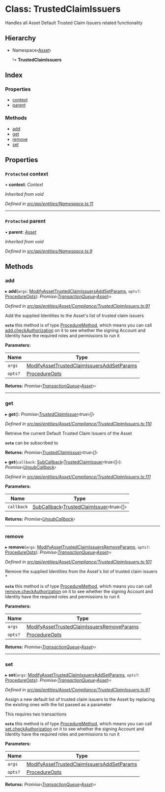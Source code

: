# Class: TrustedClaimIssuers

Handles all Asset Default Trusted Claim Issuers related functionality

## Hierarchy

* Namespace‹[Asset](asset.md)›

  ↳ **TrustedClaimIssuers**

## Index

### Properties

* [context](trustedclaimissuers.md#protected-context)
* [parent](trustedclaimissuers.md#protected-parent)

### Methods

* [add](trustedclaimissuers.md#add)
* [get](trustedclaimissuers.md#get)
* [remove](trustedclaimissuers.md#remove)
* [set](trustedclaimissuers.md#set)

## Properties

### `Protected` context

• **context**: *Context*

*Inherited from void*

*Defined in [src/api/entities/Namespace.ts:11](https://github.com/PolymathNetwork/polymesh-sdk/blob/31a16a34/src/api/entities/Namespace.ts#L11)*

___

### `Protected` parent

• **parent**: *[Asset](asset.md)*

*Inherited from void*

*Defined in [src/api/entities/Namespace.ts:9](https://github.com/PolymathNetwork/polymesh-sdk/blob/31a16a34/src/api/entities/Namespace.ts#L9)*

## Methods

###  add

▸ **add**(`args`: [ModifyAssetTrustedClaimIssuersAddSetParams](../interfaces/modifyassettrustedclaimissuersaddsetparams.md), `opts?`: [ProcedureOpts](../interfaces/procedureopts.md)): *Promise‹[TransactionQueue](transactionqueue.md)‹[Asset](asset.md)››*

*Defined in [src/api/entities/Asset/Compliance/TrustedClaimIssuers.ts:91](https://github.com/PolymathNetwork/polymesh-sdk/blob/31a16a34/src/api/entities/Asset/Compliance/TrustedClaimIssuers.ts#L91)*

Add the supplied Identities to the Asset's list of trusted claim issuers

**`note`** this method is of type [ProcedureMethod](../interfaces/proceduremethod.md), which means you can call [add.checkAuthorization](../interfaces/proceduremethod.md#checkauthorization)
  on it to see whether the signing Account and Identity have the required roles and permissions to run it

**Parameters:**

Name | Type |
------ | ------ |
`args` | [ModifyAssetTrustedClaimIssuersAddSetParams](../interfaces/modifyassettrustedclaimissuersaddsetparams.md) |
`opts?` | [ProcedureOpts](../interfaces/procedureopts.md) |

**Returns:** *Promise‹[TransactionQueue](transactionqueue.md)‹[Asset](asset.md)››*

___

###  get

▸ **get**(): *Promise‹[TrustedClaimIssuer](../interfaces/trustedclaimissuer.md)‹true›[]›*

*Defined in [src/api/entities/Asset/Compliance/TrustedClaimIssuers.ts:110](https://github.com/PolymathNetwork/polymesh-sdk/blob/31a16a34/src/api/entities/Asset/Compliance/TrustedClaimIssuers.ts#L110)*

Retrieve the current Default Trusted Claim Issuers of the Asset

**`note`** can be subscribed to

**Returns:** *Promise‹[TrustedClaimIssuer](../interfaces/trustedclaimissuer.md)‹true›[]›*

▸ **get**(`callback`: [SubCallback](../globals.md#subcallback)‹[TrustedClaimIssuer](../interfaces/trustedclaimissuer.md)‹true›[]›): *Promise‹[UnsubCallback](../globals.md#unsubcallback)›*

*Defined in [src/api/entities/Asset/Compliance/TrustedClaimIssuers.ts:111](https://github.com/PolymathNetwork/polymesh-sdk/blob/31a16a34/src/api/entities/Asset/Compliance/TrustedClaimIssuers.ts#L111)*

**Parameters:**

Name | Type |
------ | ------ |
`callback` | [SubCallback](../globals.md#subcallback)‹[TrustedClaimIssuer](../interfaces/trustedclaimissuer.md)‹true›[]› |

**Returns:** *Promise‹[UnsubCallback](../globals.md#unsubcallback)›*

___

###  remove

▸ **remove**(`args`: [ModifyAssetTrustedClaimIssuersRemoveParams](../interfaces/modifyassettrustedclaimissuersremoveparams.md), `opts?`: [ProcedureOpts](../interfaces/procedureopts.md)): *Promise‹[TransactionQueue](transactionqueue.md)‹[Asset](asset.md)››*

*Defined in [src/api/entities/Asset/Compliance/TrustedClaimIssuers.ts:101](https://github.com/PolymathNetwork/polymesh-sdk/blob/31a16a34/src/api/entities/Asset/Compliance/TrustedClaimIssuers.ts#L101)*

Remove the supplied Identities from the Asset's list of trusted claim issuers   *

**`note`** this method is of type [ProcedureMethod](../interfaces/proceduremethod.md), which means you can call [remove.checkAuthorization](../interfaces/proceduremethod.md#checkauthorization)
  on it to see whether the signing Account and Identity have the required roles and permissions to run it

**Parameters:**

Name | Type |
------ | ------ |
`args` | [ModifyAssetTrustedClaimIssuersRemoveParams](../interfaces/modifyassettrustedclaimissuersremoveparams.md) |
`opts?` | [ProcedureOpts](../interfaces/procedureopts.md) |

**Returns:** *Promise‹[TransactionQueue](transactionqueue.md)‹[Asset](asset.md)››*

___

###  set

▸ **set**(`args`: [ModifyAssetTrustedClaimIssuersAddSetParams](../interfaces/modifyassettrustedclaimissuersaddsetparams.md), `opts?`: [ProcedureOpts](../interfaces/procedureopts.md)): *Promise‹[TransactionQueue](transactionqueue.md)‹[Asset](asset.md)››*

*Defined in [src/api/entities/Asset/Compliance/TrustedClaimIssuers.ts:81](https://github.com/PolymathNetwork/polymesh-sdk/blob/31a16a34/src/api/entities/Asset/Compliance/TrustedClaimIssuers.ts#L81)*

Assign a new default list of trusted claim issuers to the Asset by replacing the existing ones with the list passed as a parameter

This requires two transactions

**`note`** this method is of type [ProcedureMethod](../interfaces/proceduremethod.md), which means you can call [set.checkAuthorization](../interfaces/proceduremethod.md#checkauthorization)
  on it to see whether the signing Account and Identity have the required roles and permissions to run it

**Parameters:**

Name | Type |
------ | ------ |
`args` | [ModifyAssetTrustedClaimIssuersAddSetParams](../interfaces/modifyassettrustedclaimissuersaddsetparams.md) |
`opts?` | [ProcedureOpts](../interfaces/procedureopts.md) |

**Returns:** *Promise‹[TransactionQueue](transactionqueue.md)‹[Asset](asset.md)››*
